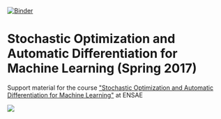 [![Binder](http://mybinder.org/badge.svg)](http://mybinder.org:/repo/fabianp/dsoml_2017)


# Stochastic Optimization and Automatic Differentiation for Machine Learning (Spring 2017)

Support material for the course ["Stochastic Optimization and Automatic Differentiation for Machine Learning"](http://marcocuturi.net/soadml.html) at ENSAE

![](https://upload.wikimedia.org/wikipedia/commons/2/22/ENSAE_logo_developpe.jpg)
